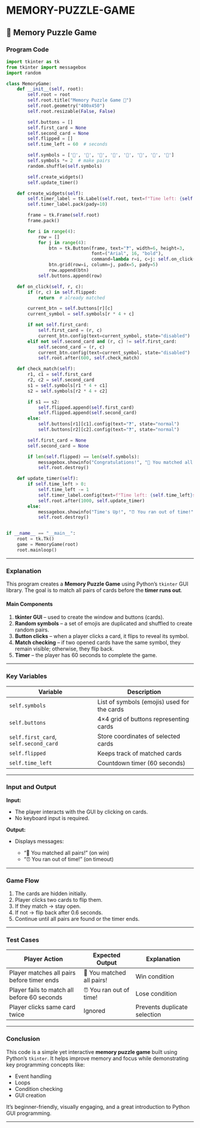 # MEMORY-PUZZLE-GAME


## 🧠 Memory Puzzle Game

### **Program Code**

```python
import tkinter as tk
from tkinter import messagebox
import random

class MemoryGame:
    def __init__(self, root):
        self.root = root
        self.root.title("Memory Puzzle Game 🧩")
        self.root.geometry("400x450")
        self.root.resizable(False, False)

        self.buttons = []
        self.first_card = None
        self.second_card = None
        self.flipped = []
        self.time_left = 60  # seconds

        self.symbols = ['🍎', '🍌', '🍇', '🍓', '🍉', '🍒', '🍍', '🥭']
        self.symbols *= 2  # make pairs
        random.shuffle(self.symbols)

        self.create_widgets()
        self.update_timer()

    def create_widgets(self):
        self.timer_label = tk.Label(self.root, text=f"Time left: {self.time_left}s", font=("Arial", 14, "bold"))
        self.timer_label.pack(pady=10)

        frame = tk.Frame(self.root)
        frame.pack()

        for i in range(4):
            row = []
            for j in range(4):
                btn = tk.Button(frame, text="❓", width=6, height=3,
                                font=("Arial", 16, "bold"),
                                command=lambda r=i, c=j: self.on_click(r, c))
                btn.grid(row=i, column=j, padx=5, pady=5)
                row.append(btn)
            self.buttons.append(row)

    def on_click(self, r, c):
        if (r, c) in self.flipped:
            return  # already matched

        current_btn = self.buttons[r][c]
        current_symbol = self.symbols[r * 4 + c]

        if not self.first_card:
            self.first_card = (r, c)
            current_btn.config(text=current_symbol, state="disabled")
        elif not self.second_card and (r, c) != self.first_card:
            self.second_card = (r, c)
            current_btn.config(text=current_symbol, state="disabled")
            self.root.after(600, self.check_match)

    def check_match(self):
        r1, c1 = self.first_card
        r2, c2 = self.second_card
        s1 = self.symbols[r1 * 4 + c1]
        s2 = self.symbols[r2 * 4 + c2]

        if s1 == s2:
            self.flipped.append(self.first_card)
            self.flipped.append(self.second_card)
        else:
            self.buttons[r1][c1].config(text="❓", state="normal")
            self.buttons[r2][c2].config(text="❓", state="normal")

        self.first_card = None
        self.second_card = None

        if len(self.flipped) == len(self.symbols):
            messagebox.showinfo("Congratulations!", "🎉 You matched all pairs!")
            self.root.destroy()

    def update_timer(self):
        if self.time_left > 0:
            self.time_left -= 1
            self.timer_label.config(text=f"Time left: {self.time_left}s")
            self.root.after(1000, self.update_timer)
        else:
            messagebox.showinfo("Time's Up!", "⏰ You ran out of time!")
            self.root.destroy()


if __name__ == "__main__":
    root = tk.Tk()
    game = MemoryGame(root)
    root.mainloop()
```

---

### **Explanation**

This program creates a **Memory Puzzle Game** using Python’s `tkinter` GUI library.
The goal is to match all pairs of cards before the **timer runs out**.

#### **Main Components**

1. **tkinter GUI** – used to create the window and buttons (cards).
2. **Random symbols** – a set of emojis are duplicated and shuffled to create random pairs.
3. **Button clicks** – when a player clicks a card, it flips to reveal its symbol.
4. **Match checking** – if two opened cards have the same symbol, they remain visible; otherwise, they flip back.
5. **Timer** – the player has 60 seconds to complete the game.

---

### **Key Variables**

| Variable                              | Description                                 |
| ------------------------------------- | ------------------------------------------- |
| `self.symbols`                        | List of symbols (emojis) used for the cards |
| `self.buttons`                        | 4×4 grid of buttons representing cards      |
| `self.first_card`, `self.second_card` | Store coordinates of selected cards         |
| `self.flipped`                        | Keeps track of matched cards                |
| `self.time_left`                      | Countdown timer (60 seconds)                |

---

### **Input and Output**

**Input:**

* The player interacts with the GUI by clicking on cards.
* No keyboard input is required.

**Output:**

* Displays messages:

  * “🎉 You matched all pairs!” (on win)
  * “⏰ You ran out of time!” (on timeout)

---

### **Game Flow**

1. The cards are hidden initially.
2. Player clicks two cards to flip them.
3. If they match → stay open.
4. If not → flip back after 0.6 seconds.
5. Continue until all pairs are found or the timer ends.

---

### **Test Cases**

| Player Action                               | Expected Output           | Explanation                  |
| ------------------------------------------- | ------------------------- | ---------------------------- |
| Player matches all pairs before timer ends  | 🎉 You matched all pairs! | Win condition                |
| Player fails to match all before 60 seconds | ⏰ You ran out of time!    | Lose condition               |
| Player clicks same card twice               | Ignored                   | Prevents duplicate selection |

---

### **Conclusion**

This code is a simple yet interactive **memory puzzle game** built using Python’s `tkinter`.
It helps improve memory and focus while demonstrating key programming concepts like:

* Event handling
* Loops
* Condition checking
* GUI creation

It’s beginner-friendly, visually engaging, and a great introduction to Python GUI programming.

---


